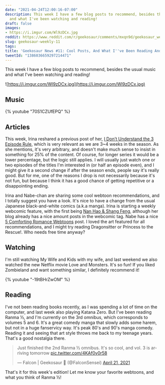 ```yaml
---
date: "2021-04-24T12:00:16-07:00"
description: This week I have a few blog posts to recommend, besides the usual music
  and what I've been watching and reading!
draft: false
images:
- https://i.imgur.com/Wl9zDCx.jpg
reddit: https://www.reddit.com/r/geekosaur/comments/mxqn9d/geekosaur_weekly_11_cool_posts_and_what_ive_been/
slug: geekosaur-weekly-11
tags:
title: 'Geekosaur News #11: Cool Posts, And What I''ve Been Reading And Watching!'
tweetId: "1386036659297214471"
---
```


This week I have a few blog posts to recommend, besides the usual music and what I've been watching and reading!

![https://i.imgur.com/Wl9zDCx.jpg](https://i.imgur.com/Wl9zDCx.jpg)

<!--more-->

## Music

{% youtube "70S1CZUfEPQ" %}

## Articles

This week, Irina reshared a previous post of her, [I Don’t Understand the 3 Episode Rule](https://drunkenanimeblog.com/2018/11/24/i-dont-understand-the-3-episode-rule/), which is very relevant as we are 3~4 weeks in the season. As she mentions, it's very arbitrary, and doesn't make much sense to insist in something for 25% of the content. Of course, for longer series it would be a lower percentage, but the logic still applies. I will usually just watch one or two episodes of the titles I'm interested in (or half an episode even), and I might give it a second change if after the season ends, people say it's really good. But for me, one of the reasons I drop is not necessarily because it's not fun, but because I think it has a good chance of getting repetitive or a disappointing ending.

Irina and Nabe-chan are sharing some cool webtoon recommendations, and I totally suggest you have a look. It's nice to have a change from the usual Japanese black-and-white comics (a.k.a manga). Irina is starting a weekly webcomic feature, with the first being [Nan Hao & Shang Feng](https://drunkenanimeblog.com/2021/04/19/nan-hao-shang-feng-webcomic-recommendation/), although her blog already has a nice amount posts in the webcomic tag. Nabe has a nice [5 Comforting Romance Webtoons](https://geeknabe.com/blog/5-comforting-romance-webtoons-recommendation/) post. I loved the art featured for all recommendations, and I might try reading Dragonsitter or Princess to the Rescue!. Who needs free time anyway?

## Watching

I'm still watching My Wife and Kids with my wife, and last weekend we also watched the new Netflix movie Love and Monsters. It's so fun! If you liked Zombieland and want something similar, I definitely recommend it!

{% youtube "-19tBHrZwOM" %}

## Reading

I've not been reading books recently, as I was spending a lot of time on the computer, and last week also playing Katana Zero. But I've been reading Ranma ½, and I'm currently on the 3rd omnibus, which corresponds to volumes 5 and 6. It's a great comedy manga that slowly adds some harem, but not in a huge fanservicy way. It's peak 80's and 90's manga comedy. Reading it and seeing that art style throws me back to my teenage years. That's a good nostalgia there.

<blockquote class="twitter-tweet"><p lang="en" dir="ltr">Just finished the 2nd Ranma ½ omnibus. It&#39;s so cool, and vol. 3 is arriving tomorrow <a href="https://t.co/4KAf0v0r58">pic.twitter.com/4KAf0v0r58</a></p>&mdash; Falcon | Geekosaur 🍥 (@FalconSensei) <a href="https://twitter.com/FalconSensei/status/1384753220061319168?ref_src=twsrc%5Etfw">April 21, 2021</a></blockquote> <script async src="https://platform.twitter.com/widgets.js" charset="utf-8"></script>

That's it for this week's edition! Let me know your favorite webtoons, and what you think of Ranma ½!